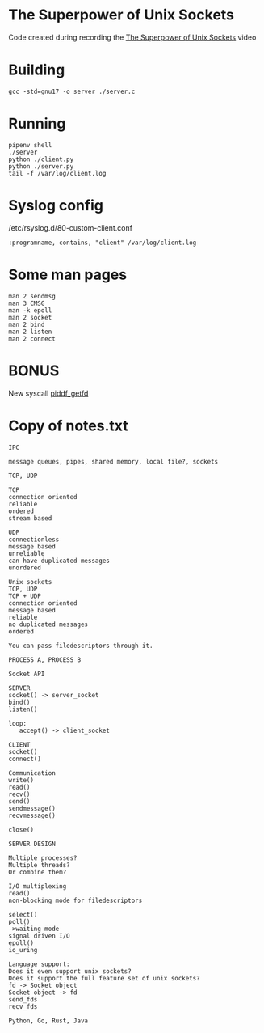 # The Superpower of Unix Sockets
Code created during recording the [The Superpower of Unix Sockets](https://youtu.be/cS5NzTZRKCM) video

# Building
```
gcc -std=gnu17 -o server ./server.c
```

# Running
```
pipenv shell
./server
python ./client.py
python ./server.py
tail -f /var/log/client.log
```

# Syslog config
/etc/rsyslog.d/80-custom-client.conf
```
:programname, contains, "client" /var/log/client.log
```

# Some man pages
```
man 2 sendmsg
man 3 CMSG
man -k epoll
man 2 socket
man 2 bind
man 2 listen
man 2 connect
```

# BONUS
New syscall [piddf_getfd](https://man7.org/linux/man-pages/man2/pidfd_getfd.2.html)

# Copy of notes.txt

```
IPC

message queues, pipes, shared memory, local file?, sockets

TCP, UDP

TCP
connection oriented
reliable
ordered
stream based

UDP
connectionless
message based
unreliable
can have duplicated messages
unordered

Unix sockets
TCP, UDP
TCP + UDP
connection oriented
message based
reliable
no duplicated messages
ordered

You can pass filedescriptors through it.

PROCESS A, PROCESS B

Socket API

SERVER
socket() -> server_socket
bind()
listen()

loop:
   accept() -> client_socket

CLIENT
socket()
connect()

Communication
write()
read()
recv()
send()
sendmessage()
recvmessage()

close()

SERVER DESIGN

Multiple processes?
Multiple threads?
Or combine them?

I/O multiplexing
read()
non-blocking mode for filedescriptors

select()
poll()
->waiting mode
signal driven I/O
epoll()
io_uring

Language support:
Does it even support unix sockets?
Does it support the full feature set of unix sockets?
fd -> Socket object
Socket object -> fd
send_fds
recv_fds

Python, Go, Rust, Java
```
